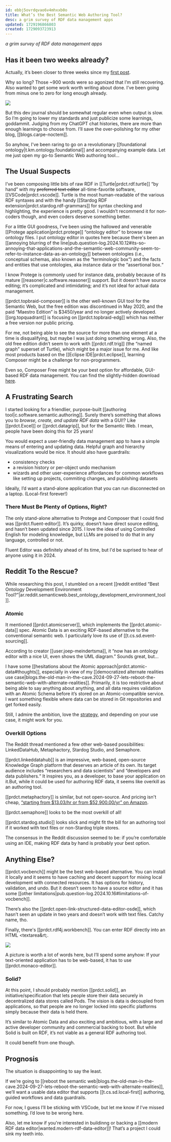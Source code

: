 ```yaml
---
id: ebbj5ovrdqvao6v4mhxxb0o
title: What’s the Best Semantic Web Authoring Tool?
desc: a grim survey of RDF data management apps
updated: 1729196866803
created: 1729093723913
---
```


*a grim survey of RDF data management apps*

## Has it been two weeks already?

Actually, it’s been closer to three weeks since my [first post](https://theoldmaninthecave.substack.com/p/lets-reboot-the-semantic-web-with-alternate-realities).

Why so long? Those ~900 words were so agonized that I’m still recovering. Also wanted to get some work worth writing about done. I’ve been going from minus one to zero for long enough already.

![](/assets/images/2024-10-08-10-10-13.png)

But this dev journal should be somewhat regular even when output is slow. So I’m going to lower my standards and just publicize some learnings, goddammit. Judging from my ChatGPT chat histories, there are more than enough learnings to choose from. I’ll save the over-polishing for my other blog, [[blogs.carpe-noctem]].

So anyhow, I've been raring to go on a revolutionary [[foundational ontology|t.km.ontology.foundational]] and accompanying example data. Let me just open my go-to Semantic Web authoring tool...

## The Usual Suspects 

I’ve been composing little bits of raw RDF in [[Turtle|prdct.rdf.turtle]] “by hand” with my ~~preferred text editor~~ all-time-favorite software, [[VSCode|prdct.vscode]]. Turtle is the most human-readable of the various RDF syntaxes and with the handy [[Stardog RDF extension|prdct.stardog.rdf-grammars]] for syntax checking and highlighting, the experience is pretty good. I wouldn’t recommend it for non-coders though, and even coders deserve something better.

For a little GUI goodness, I’ve been using the hallowed and venerable [[Protege application|prdct.protege]] “ontology editor” to browse raw ontology files. I put ontology editor in quotes here because there's been an [[annoying blurring of the line|pub.question-log.2024.10.12#its-so-annoying-that-applications-and-the-semantic-web-community-seem-to-refer-to-instance-data-as-an-ontology]] between ontologies (i.e., conceptual schemas, also known as the “terminologic box“) and the facts and entities that use ontologies, aka instance data or the “assertional box.“

I know Protege is commonly used for instance data, probably because of its mature [[reasoner|c.software.reasoner]] support. But it doesn’t have source editing; it’s complicated and intimidating; and it’s not ideal for actual data management. 

[[prdct.topbraid-composer]] is the other well-known GUI tool for the Semantic Web, but the free edition was discontinued in May 2020, and the paid “Maestro Edition” is $3450/year and no longer actively developed. [[org.topquadrant]] is focusing on [[prdct.topbraid-edg]] which has neither a free version nor public pricing.

For me, not being able to see the source for more than one element at a time is disqualifying, but maybe I was just doing something wrong. Also, the old free edition didn’t seem to work with [[prdct.rdf.trig]] (the “named graph” superset of Turtle), which might be a major issue for me. And like most products based on the [[Eclipse IDE|prdct.eclipse]], learning Composer might be a challenge for non-programmers.

Even so, Composer Free might be your best option for affordable, GUI-based RDF data management. You can find the slightly-hidden download [here](https://archive.topquadrant.com/topbraid-composer-install/).


## A Frustrating Search

I started looking for a friendlier, purpose-built [[authoring tool|c.software.semantic.authoring]]. Surely there’s something that allows you to *browse, create, and update RDF data* with a GUI!? Like [[prdct.Excel]] or [[prdct.datagrip]], but for the Semantic Web. I mean, people have been doing this for 25 years!

You would expect a user-friendly data management app to have a simple means of entering and updating data. Helpful graph and hierarchy visualizations would be nice. It should also have guardrails:
  - consistency checks
  - a revision history or per-object undo mechanism
  - wizards and other user-experience affordances for common workflows like setting up projects, commiting changes, and publishing datasets

Ideally, I’d want a stand-alone application that you can run disconnected on a laptop. (Local-first forever!)

### There Must Be Plenty of Options, Right?

The only stand-alone alternative to Protege and Composer that I could find was [[prdct.fluent-editor]]. It’s quirky, doesn’t have direct source editing, and hasn’t been updated since 2015. I love the idea of using Controlled English for modeling knowledge, but LLMs are poised to do that in any language, controlled or not. 

Fluent Editor was definitely ahead of its time, but I'd be suprised to hear of anyone using it in 2024.

## Reddit To the Rescue?

While researching this post, I stumbled on a recent [[reddit entitled “Best Ontology Development Environment Tool?”|ar.reddit.semanticweb.best_ontology_development_environment_tool]]. 

### Atomic 

It mentioned [[prdct.atomicserver]], which implements the [[prdct.atomic-data]] spec. Atomic Data is an exciting RDF-based alternative to the conventional semantic web. I particularly love its use of [[t.cs.sd.event-sourcing]].

According to creator [[user.joep-meindertsma]], it “now has an ontology editor with a nice UI, even shows the UML diagram.” Sounds great, but...

I have some [[hesitations about the Atomic approach|prdct.atomic-data#thoughts]], especially in view of my [[democratized alternate realities use case|blogs.the-old-man-in-the-cave.2024-09-27-lets-reboot-the-semantic-web-with-alternate-realities]]. Primarily, it is too restrictive about being able to say anything about anything, and all data requires validation with an Atomic Schema before it’s stored on an Atomic-compatible service. I want something flexible where data can be stored in Git repositories and get forked easily.

Still, I admire the ambition, love the [strategy](https://docs.atomicdata.dev/roadmap), and depending on your use case, it might work for you.


### Overkill Options

The Reddit thread mentioned a few other web-based possibilities: LinkedDataHub, Metaphactory, Stardog Studio, and Semaphore.

[[prdct.linkeddatahub]] is an impressive, web-based, open-source Knowledge Graph platform that deserves an article of its own. Its target audience includes “researchers and data scientists” and “developers and data publishers.“ It inspires you, as a developer, to base your application on it.But, while it could be used for authoring RDF data, it seems like overkill as an authoring tool.

[[prdct.metaphactory]] is similar, but not open-source. And pricing isn't cheap, [“starting from $13.03/hr or from $52,900.00/yr” on Amazon](https://aws.amazon.com/marketplace/seller-profile?id=a04eaa90-2616-469a-a304-96d35bd77641).

[[prdct.semaphore]] looks to be the most overkill of all!

[[prdct.stardog.studio]] looks slick and might fit the bill for an authoring tool if it worked with text files or non-Stardog triple stores.

The consensus in the Reddit discussion seemed to be: if you’re comfortable using an IDE, making RDF data by hand is probably your best option.

## Anything Else?

[[prdct.vocbench]] might be the best web-based alternative. You can install it locally and it seems to have caching and decent support for mixing local development with connected resources. It has options for history, validation, and undo. But it doesn’t seem to have a source editor and it has some [[other limitations|pub.question-log.2024.10.16#limitations-of-vocbench]].

There’s also the [[prdct.open-link-structured-data-editor-osde]], which hasn’t seen an update in two years and doesn’t work with text files. Catchy name, tho.

Finally, there's [[prdct.rdf4j.workbench]]. You can enter RDF directly into an HTML &lt;textarea&rt;. 

![](/assets/images/2024-10-17-12-06-02.png)

A picture is worth a lot of words here, but I’ll spend some anyhow: If your text-oriented application has to be web-based, it has to use [[prdct.monaco-editor]].

### Solid?

At this point, I should probably mention [[prdct.solid]], an initiative/specification that lets people store their data securely in decentralized data stores called Pods. The vision is data is decoupled from applications, so that people are no longer locked into specific platforms simply because their data is held there. 

It’s similar to Atomic Data and also exciting and ambitious, with a large and active developer community and commercial backing to boot. But while Solid is built on RDF, it’s not viable as a general RDF authoring tool. 

It could benefit from one though.


## Prognosis

The situation is disappointing to say the least.

If we’re going to [[reboot the semantic web|blogs.the-old-man-in-the-cave.2024-09-27-lets-reboot-the-semantic-web-with-alternate-realities]], we’ll want a usable data editor that supports [[t.cs.sd.local-first]] authoring, guided workflows and data guardrails.

For now, I guess I’ll be sticking with VSCode, but let me know if I’ve missed something. I’d love to be wrong here. 

Also, let me know if you're interested in buildinng or backing a [[modern RDF data editor|wanted.modern-rdf-data-editor]]! That’s a project I could sink my teeth into.